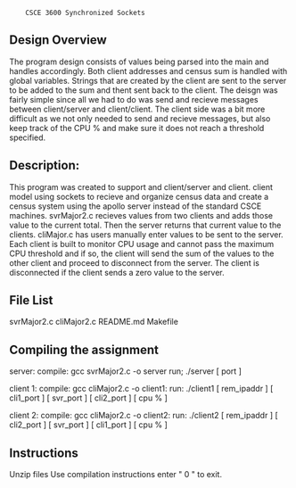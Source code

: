 		CSCE 3600 Synchronized Sockets
Design Overview
-----------------------------------------------------------------------
 The program design consists of values being parsed into the main and handles 
 accordingly. Both client addresses and census sum is handled with global 
 variables. Strings that are created by the client are sent to the server to 
 be added to the sum and thent sent back to the client. The deisgn was fairly 
 simple since all we had to do was send and recieve messages between client/server 
 and client/client. The client side was a bit more difficult as we not only needed 
 to send and recieve messages, but also keep track of the CPU % and make sure it 
 does not reach a threshold specified.

Description:
-----------------------------------------------------------------------
 This program was created to support and client/server and client. client 
 model using sockets to recieve and organize census data and create a
 census system using the apollo server instead of the standard CSCE machines. 
 svrMajor2.c recieves values from two clients and adds those value to the 
 current total. Then the server returns that current value to the clients. 
 cliMajor.c has users manually enter values to be sent to the server. Each 
 client is built to monitor CPU usage and cannot pass the maximum CPU threshold 
 and if so, the client will send the sum of the values to the other client and 
 proceed to disconnect from the server. The client is disconnected if the 
 client sends a zero value to the server.

File List
-----------------------------------------------------------------------
 svrMajor2.c
 cliMajor2.c
 README.md
 Makefile

Compiling the assignment
-----------------------------------------------------------------------
 server:
  compile: 
   gcc svrMajor2.c -o server
  run;
   ./server [ port ]

 client 1:
  compile:
   gcc cliMajor2.c -o client1:
  run:
   ./client1 [ rem_ipaddr ] [ cli1_port ] [ svr_port ] [ cli2_port ] [ cpu % ]

 client 2:
  compile:
   gcc cliMajor2.c -o client2:
  run:
   ./client2 [ rem_ipaddr ] [ cli2_port ] [ svr_port ] [ cli1_port ] [ cpu % ]

Instructions
-----------------------------------------------------------------------
 Unzip files
 Use compilation instructions
 enter " 0 " to exit.

